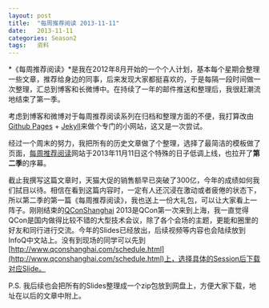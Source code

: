 ```yaml
---
layout: post
title:  "每周推荐阅读 2013-11-11"
date:   2013-11-11
categories: Season2 
tags:   资料
---
```


*《每周推荐阅读》*是我在2012年8月开始的一个个人计划，基本每个星期会整理一些文章，推荐给身边的同事，后来发现大家都挺喜欢的，于是每隔一段时间做一次整理，汇总到博客和长微博中。在持续了一年的邮件推送和整理后，我很赶潮流地结束了第一季。

考虑到博客和微博对于每周推荐阅读系列在归档和整理方面的不便，我打算改由[Github Pages](http://pages.github.com) + [Jekyll](http://github.com/mojombo/jekyll)来做个专门的小网站，这又是一次尝试。

经过一个周末的努力，我把所有的历史文章做了个整理，选择了最简洁的模板做了页面，[每周推荐阅读](http://reading.digitalsonic.me)网站于2013年11月11日这个特殊的日子低调上线，也拉开了**第二季**的序幕。

截止我撰写这篇文章时，天猫大促的销售额早已突破了300亿，今年的成绩如何我们拭目以待。相信在看到这篇内容时，一定有人还沉浸在激动或者疲倦的状态下，所以第二季的第一篇《每周推荐阅读》，我也送上一份大礼包，可以让大家看上一阵子。刚刚结束的[QConShanghai](http://www.qconshanghai.com/) 2013是QCon第一次来到上海，我一直觉得QCon是国内做得比较不错的大型技术会议，除了各个会场的主题，更能和圈里的好友和同行进行交流。今年的Slides已经放出，后续视频等内容也会陆续放到InfoQ中文站上。没有到现场的同学可以先到[http://www.qconshanghai.com/schedule.html](http://www.qconshanghai.com/schedule.html)上，选择具体的Session后下载对应Slide。

P.S.
我后续也会把所有的Slides整理成一个zip包放到网盘上，方便大家下载，地址在以后的文章中附上。
